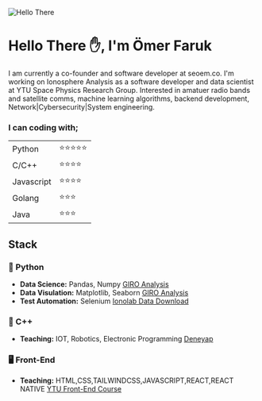 ![Hello There](https://media1.giphy.com/media/xTiIzJSKB4l7xTouE8/giphy.gif?cid=ecf05e47h94cbuk9nrkiwj97g7x8q7kh5ng45pazkh6zresq&rid=giphy.gif&ct=g)
# Hello There ✋, I'm Ömer Faruk


I am currently a co-founder and software developer at seoem.co. I'm working on Ionosphere Analysis as a software developer and data scientist at YTU Space Physics Research Group. Interested in amatuer radio bands and satellite comms, machine learning algorithms, backend development, Network|Cybersecurity|System engineering.

### I can coding with;


|||
| --- |---|
|Python|:star::star::star::star::star:|
|C/C++|:star::star::star::star:|
|Javascript|:star::star::star::star:|
|Golang|:star::star::star:|
|Java|:star::star::star:|

## Stack
### :snake: Python
+ __Data Science:__ Pandas, Numpy [GIRO Analysis](https://github.com/oemerfaruk/GIRO_Analysis)
+ __Data Visulation:__ Matplotlib, Seaborn [GIRO Analysis](https://github.com/oemerfaruk/GIRO_Analysis)
+ __Test Automation:__ Selenium [Ionolab Data Download](https://github.com/oemerfaruk/ionolab-data-download)
### 📡 C++
+ __Teaching:__ IOT, Robotics, Electronic Programming [Deneyap](https://github.com/oemerfaruk/deneyap)
### :desktop_computer: Front-End
+ __Teaching:__ HTML,CSS,TAILWINDCSS,JAVASCRIPT,REACT,REACT NATIVE [YTU Front-End Course](https://github.com/oemerfaruk/YTU-Front-End)
